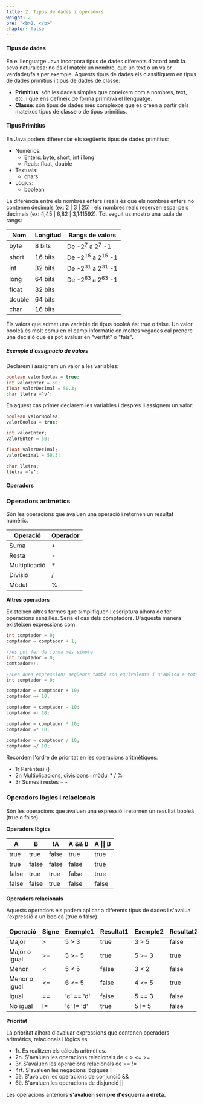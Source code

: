 ```yaml
---
title: 2. Tipus de dades i operadors
weight: 2
pre: "<b>2. </b>"
chapter: false
---
```



#### Tipus de dades

En el llenguatge Java incorpora tipus de dades diferents d'acord amb la seva naturalesa: no és el mateix un nombre, que un text o un valor verdader/fals per exemple. Aquests tipus de dades els classifiquem en tipus de dades primitius i tipus de dades de classe:
- **Primitius**: són les dades simples que coneixem com a nombres, text, etc. i que ens defineix de forma primitiva el llenguatge.
- **Classe**: són tipus de dades més complexos que es creen a partir dels mateixos tipus de classe o de tipus primitius.

#### Tipus Primitius

En Java podem diferenciar els següents tipus de dades primitius:

* Numèrics:
  * Enters: byte, short, int i long
  * Reals: float, double 
* Textuals:
  * chars
* Lògics:
  * boolean

La diferència entre els nombres enters i reals és que els nombres enters no contenen decimals (ex: 2 | 3 | 25) i els nombres reals reserven espai pels decimals (ex: 4,45 | 6,82 | 3,141592). Tot seguit us mostro una taula de rangs:

| Nom | Longitud | Rangs de valors |
| --- | --- | --- |
| byte | 8 bits	| De -2<sup>7</sup> a 2<sup>7</sup> -1 |
| short | 16 bits | De -2<sup>15</sup> a 2<sup>15</sup> -1 |
| int | 32 bits | De -2<sup>31</sup> a 2<sup>31</sup> -1 |
| long | 64 bits | De -2<sup>63</sup> a 2<sup>63</sup> -1 |
|float | 32 bits |
|double | 64 bits |
| char | 16 bits |

Els valors que admet una variable de tipus booleà és: true o false. Un valor booleà és molt comú en el camp informàtic on moltes vegades cal prendre una decisió que es pot avaluar en "veritat" o "fals".

##### Exemple d'assignació de valors

Declarem i assignem un valor a les variables:
```java
boolean valorBoolea = true;
int valorEnter = 50;
float valorDecimal = 50.3;
char lletra =’v’;
```

En aquest cas primer declarem les variables i després li assignem un valor:
```java 
boolean valorBoolea; 
valorBoolea = true;

int valorEnter;
valorEnter = 50;

float valorDecimal;
valorDecimal = 50.3;

char lletra;
lletra =’v’;
```

#### Operadors

### Operadors aritmètics

Són les operacions que avaluen una operació i retornen un resultat numèric.

| Operació | Operador| 
| --- | --- | 
| Suma |  + | 
| Resta | - |
| Multiplicació | * | 
| Divisió | / |
| Mòdul | % |

**Altres operadors**

Existeixen altres formes que simplifiquen l'escriptura alhora de fer operacions senzilles. Seria el cas dels comptadors. D'aquesta manera existeixen expressions com:

```java
int comptador = 0;
comptador = comptador + 1;

//es pot fer de forma més simple
int comptador = 0;
comtpador++;

//Les dues expressions següents també són equivalents i s'aplica a tots els operadors aritmètics:
int comptador = 0;

comptador = comptador + 10; 
comptador =+ 10; 

comptador = comptador - 10; 
comptador =- 10; 

comptador = comptador * 10; 
comptador =* 10; 

comptador = comptador / 10; 
comptador =/ 10; 
```

Recordem l'ordre de prioritat en les operacions aritmètiques:
- 1r Parèntesi ()
- 2n Multiplicacions, divisioons i mòdul  * / %
- 3r Sumes i restes + -

### Operadors lògics i relacionals

Són les operacions que avaluen una expressió i retornen un resultat booleà (true o false).

**Operadors lògics**

| A |	B	| !A |	 A && B  |	 A \|\| B |
| --- | --- | --- | --- | --- |
|true |	true	|	false	|	true	|	true |	
|true	|	false	|	false	|	false	|	true |
|false	|	true	|	true	|	false | true |
|false	|	false	|	true	|	false	|	false |

**Operadors relacionals**

Aquests operadors els podem aplicar a diferents tipus de dades i s'avalua l'expressió a un booleà (true o false).

| Operació | Signe	| Exemple1 | Resultat1 | Exemple2 | Resultat2 | 
| --- | --- | --- | --- | --- | --- |
| Major	| > | 5 > 3  | true  | 3 > 5  | false  | 
| Major o igual	| >= | 5 >= 5  | true  | 5 >= 3 | true  | 
| Menor	| < |  5 < 5  | false  | 3 < 2 | false  | 
| Menor o igual	| <= |  6 <= 5  | false  | 4 <= 5 | true  | 
| Igual	| == |  'c' == 'd'  | false  | 5 == 3 | false  | 
| No igual	| != | 'c' != 'd'   | true  | 5 != 5 | false  | 

**Prioritat**

La prioritat alhora d'avaluar expressions que contenen operadors aritmètics, relacionals i lògics és:
- 1r. Es realitzen els càlculs aritmètics.
- 2n. S'avaluen les operacions relacionals de < > <= >=
- 3r. S'avaluen les operacions relacionals de == !=
- 4rt. S'avaluen les negacions lògiques !
- 5è. S'avaluen les operacions de conjunció &&
- 6è. S'avaluen les operacions de disjunció ||

Les operacions anteriors **s'avaluen sempre d'esquerra a dreta.**